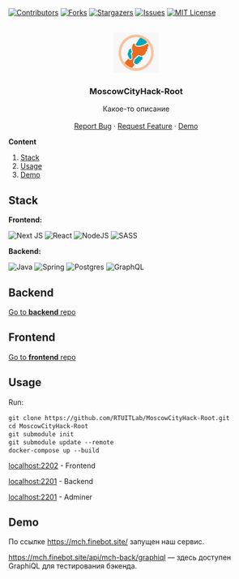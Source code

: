 <div id="top"></div>

[![Contributors][contributors-shield]][contributors-url]
[![Forks][forks-shield]][forks-url]
[![Stargazers][stars-shield]][stars-url]
[![Issues][issues-shield]][issues-url]
[![MIT License][license-shield]][license-url]

<br />
<div align="center">
  <a href="https://github.com/RTUITLab/MoscowCityHack-Root">
    <img src="img/logo.webp" alt="Logo" width="90" height="80">
  </a>

<h3 align="center">MoscowCityHack-Root</h3>

  <p align="center">
    Какое-то описание
    <br />
    <br />
    <a href="https://github.com/RTUITLab/MoscowCityHack-Root/issues">Report Bug</a>
    ·
    <a href="https://github.com/RTUITLab/MoscowCityHack-Root/issues">Request Feature</a>
    ·
    <a href="https://mch.finebot.site/">Demo</a>
  </p>
</div>

**Content**

1. [Stack](#stack)
2. [Usage](#usage)
3. [Demo](#demo)

## Stack

**Frontend:**

![Next JS](https://img.shields.io/badge/Next-black?style=for-the-badge&logo=next.js&logoColor=white)
![React](https://img.shields.io/badge/react-%2320232a.svg?style=for-the-badge&logo=react&logoColor=%2361DAFB)
![NodeJS](https://img.shields.io/badge/node.js-6DA55F?style=for-the-badge&logo=node.js&logoColor=white)
![SASS](https://img.shields.io/badge/SASS-hotpink.svg?style=for-the-badge&logo=SASS&logoColor=white)


**Backend:**

![Java](https://img.shields.io/badge/java-%23ED8B00.svg?style=for-the-badge&logo=java&logoColor=white)
![Spring](https://img.shields.io/badge/spring-%236DB33F.svg?style=for-the-badge&logo=spring&logoColor=white)
![Postgres](https://img.shields.io/badge/postgres-%23316192.svg?style=for-the-badge&logo=postgresql&logoColor=white)
![GraphQL](https://img.shields.io/badge/-GraphQL-E10098?style=for-the-badge&logo=graphql&logoColor=white)

## Backend

<a href="https://github.com/RTUITLab/MoscowCityHack-Back">Go to <b>backend</b> repo</a>

## Frontend

<a href="https://github.com/RTUITLab/MoscowCityHack-Back">Go to <b>frontend</b> repo</a>

## Usage

Run:

```
git clone https://github.com/RTUITLab/MoscowCityHack-Root.git
cd MoscowCityHack-Root
git submodule init
git submodule update --remote
docker-compose up --build
```

[localhost:2202](http://localhost:2202) - Frontend

[localhost:2201](http://localhost:2201) - Backend

[localhost:2201](http://localhost:2200) - Adminer

[contributors-shield]: https://img.shields.io/github/contributors/rtuitlab/MoscowCityHack-Root.svg
[contributors-url]: https://github.com/RTUITLab/MoscowCityHack-Root/graphs/contributors
[forks-shield]: https://img.shields.io/github/forks/RTUITLab/MoscowCityHack-Root.svg
[forks-url]: https://github.com/RTUITLab/MoscowCityHack-Root/network/members
[stars-shield]: https://img.shields.io/github/stars/RTUITLab/MoscowCityHack-Root.svg
[stars-url]: https://github.com/RTUITLab/MoscowCityHack-Root/stargazers
[issues-shield]: https://img.shields.io/github/issues/RTUITLab/MoscowCityHack-Root.svg
[issues-url]: https://github.com/RTUITLab/MoscowCityHack-Root/issues
[license-shield]: https://img.shields.io/github/license/RTUITLab/MoscowCityHack-Root.svg
[license-url]: https://github.com/RTUITLab/MoscowCityHack-Root/blob/master/LICENSE.txt
[linkedin-shield]: https://img.shields.io/badge/-LinkedIn-black.svg?logo=linkedin&colorB=555
[linkedin-url]: https://linkedin.com/in/RTUITLab
[product-screenshot]: images/screenshot.png

## Demo

По ссылке https://mch.finebot.site/ запущен наш сервис. 

https://mch.finebot.site/api/mch-back/graphiql — здесь доступен GraphiQL для тестирования бэкенда.